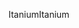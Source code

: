 <span data-ttu-id="89427-101">Itanium</span><span class="sxs-lookup"><span data-stu-id="89427-101">Itanium</span></span>